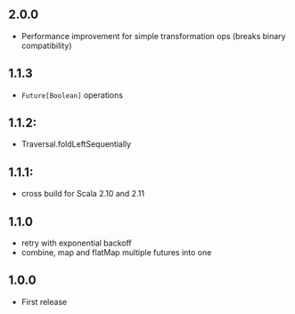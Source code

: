## 2.0.0

 * Performance improvement for simple transformation ops (breaks binary compatibility)

## 1.1.3

 * `Future[Boolean]` operations

## 1.1.2:
 
 * Traversal.foldLeftSequentially

## 1.1.1: 

 * cross build for Scala 2.10 and 2.11

## 1.1.0 

* retry with exponential backoff
* combine, map and flatMap multiple futures into one

## 1.0.0

* First release
